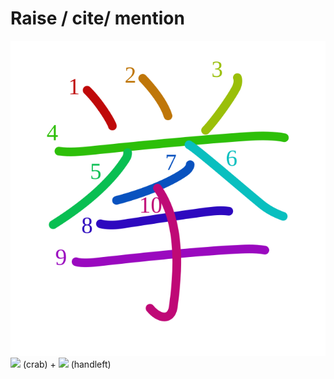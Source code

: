 # Raise / cite/ mention
![挙](../kanji-colorize/6319.svg)
![](http://www.kanjidamage.com/assets/radsmall/crab-926fbca78413a300086d83731903fec8ecee2a441a2b5663bca8d81de5bd2ef6.jpg) (crab) + ![](http://www.kanjidamage.com/assets/radsmall/hand-aafaca9c6c732e8c5cbc36a76c32a05e6a94bf3bd18976c360e42bf73dc0c1cd.jpg) (handleft)